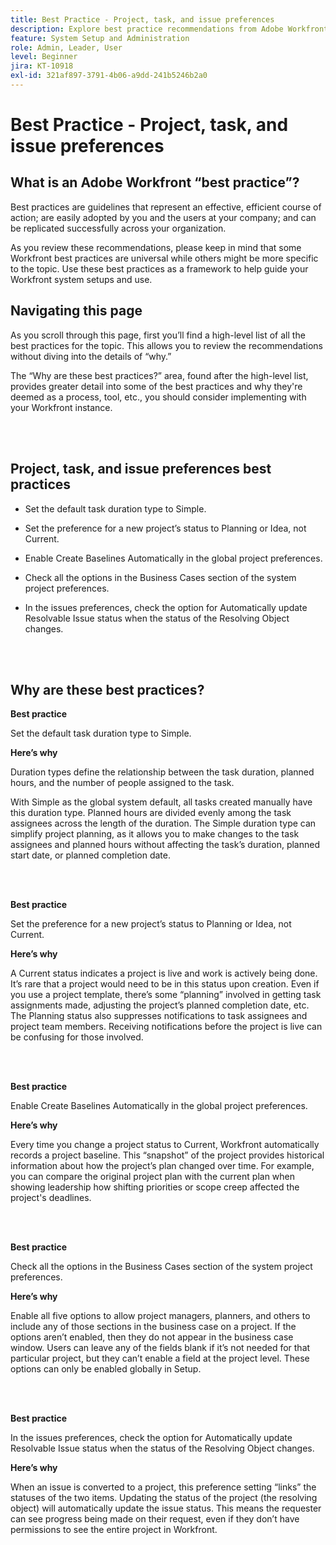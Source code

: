 ```yaml
---
title: Best Practice - Project, task, and issue preferences
description: Explore best practice recommendations from Adobe Workfront experts about setting up, managing, and using Workfront project, task, and issue preferences.
feature: System Setup and Administration
role: Admin, Leader, User
level: Beginner
jira: KT-10918
exl-id: 321af897-3791-4b06-a9dd-241b5246b2a0
---
```

# Best Practice - Project, task, and issue preferences

## What is an Adobe Workfront “best practice”? 

Best practices are guidelines that represent an effective, efficient course of action; are easily adopted by you and the users at your company; and can be replicated successfully across your organization. 

As you review these recommendations, please keep in mind that some Workfront best practices are universal while others might be more specific to the topic. Use these best practices as a framework to help guide your Workfront system setups and use.

## Navigating this page 

As you scroll through this page, first you’ll find a high-level list of all the best practices for the topic. This allows you to review the recommendations without diving into the details of “why.” 

The “Why are these best practices?” area, found after the high-level list, provides greater detail into some of the best practices and why they're deemed as a process, tool, etc., you should consider implementing with your Workfront instance. 

</br>
</br>

## Project, task, and issue preferences best practices 

* Set the default task duration type to Simple. 

* Set the preference for a new project’s status to Planning or Idea, not Current. 

* Enable Create Baselines Automatically in the global project preferences. 

* Check all the options in the Business Cases section of the system project preferences. 

* In the issues preferences, check the option for Automatically update Resolvable Issue status when the status of the Resolving Object changes. 

</br>
</br>


## Why are these best practices? 

**Best practice**

Set the default task duration type to Simple. 

**Here’s why**

Duration types define the relationship between the task duration, planned hours, and the number of people assigned to the task.  

With Simple as the global system default, all tasks created manually have this duration type. Planned hours are divided evenly among the task assignees across the length of the duration. The Simple duration type can simplify project planning, as it allows you to make changes to the task assignees and planned hours without affecting the task’s duration, planned start date, or planned completion date. 

</br>
</br>

**Best practice**

Set the preference for a new project’s status to Planning or Idea, not Current. 

**Here’s why**

A Current status indicates a project is live and work is actively being done. It’s rare that a project would need to be in this status upon creation. Even if you use a project template, there’s some “planning” involved in getting task assignments made, adjusting the project’s planned completion date, etc. The Planning status also suppresses notifications to task assignees and project team members. Receiving notifications before the project is live can be confusing for those involved. 

</br>
</br>

**Best practice**

Enable Create Baselines Automatically in the global project preferences.  

**Here’s why**

Every time you change a project status to Current, Workfront automatically records a project baseline. This “snapshot” of the project provides historical information about how the project’s plan changed over time. For example, you can compare the original project plan with the current plan when showing leadership how shifting priorities or scope creep affected the project's deadlines. 

</br>
</br>

**Best practice**

Check all the options in the Business Cases section of the system project preferences. 

**Here’s why**

Enable all five options to allow project managers, planners, and others to include any of those sections in the business case on a project. If the options aren’t enabled, then they do not appear in the business case window. Users can leave any of the fields blank if it’s not needed for that particular project, but they can’t enable a field at the project level. These options can only be enabled globally in Setup. 

</br>
</br>

**Best practice**

In the issues preferences, check the option for Automatically update Resolvable Issue status when the status of the Resolving Object changes. 

**Here’s why**

When an issue is converted to a project, this preference setting “links” the statuses of the two items. Updating the status of the project (the resolving object) will automatically update the issue status. This means the requester can see progress being made on their request, even if they don’t have permissions to see the entire project in Workfront.
